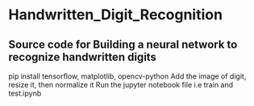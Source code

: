 # Handwritten_Digit_Recognition
## Source code for Building a neural network to recognize handwritten digits
pip install tensorflow, matplotlib, opencv-python
Add the image of digit, resize it, then normalize it
Run the jupyter notebook file i.e train and test.ipynb

